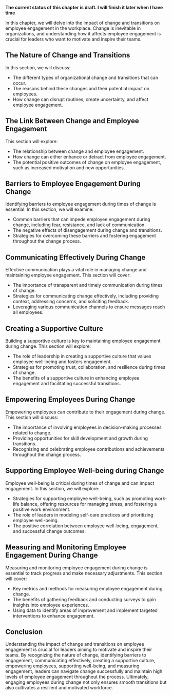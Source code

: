 **The current status of this chapter is draft. I will finish it later when I have time**

In this chapter, we will delve into the impact of change and transitions on employee engagement in the workplace. Change is inevitable in organizations, and understanding how it affects employee engagement is crucial for leaders who want to motivate and inspire their teams.

The Nature of Change and Transitions
------------------------------------

In this section, we will discuss:

* The different types of organizational change and transitions that can occur.
* The reasons behind these changes and their potential impact on employees.
* How change can disrupt routines, create uncertainty, and affect employee engagement.

The Link Between Change and Employee Engagement
-----------------------------------------------

This section will explore:

* The relationship between change and employee engagement.
* How change can either enhance or detract from employee engagement.
* The potential positive outcomes of change on employee engagement, such as increased motivation and new opportunities.

Barriers to Employee Engagement During Change
---------------------------------------------

Identifying barriers to employee engagement during times of change is essential. In this section, we will examine:

* Common barriers that can impede employee engagement during change, including fear, resistance, and lack of communication.
* The negative effects of disengagement during change and transitions.
* Strategies for overcoming these barriers and fostering engagement throughout the change process.

Communicating Effectively During Change
---------------------------------------

Effective communication plays a vital role in managing change and maintaining employee engagement. This section will cover:

* The importance of transparent and timely communication during times of change.
* Strategies for communicating change effectively, including providing context, addressing concerns, and soliciting feedback.
* Leveraging various communication channels to ensure messages reach all employees.

Creating a Supportive Culture
-----------------------------

Building a supportive culture is key to maintaining employee engagement during change. This section will explore:

* The role of leadership in creating a supportive culture that values employee well-being and fosters engagement.
* Strategies for promoting trust, collaboration, and resilience during times of change.
* The benefits of a supportive culture in enhancing employee engagement and facilitating successful transitions.

Empowering Employees During Change
----------------------------------

Empowering employees can contribute to their engagement during change. This section will discuss:

* The importance of involving employees in decision-making processes related to change.
* Providing opportunities for skill development and growth during transitions.
* Recognizing and celebrating employee contributions and achievements throughout the change process.

Supporting Employee Well-being during Change
--------------------------------------------

Employee well-being is critical during times of change and can impact engagement. In this section, we will explore:

* Strategies for supporting employee well-being, such as promoting work-life balance, offering resources for managing stress, and fostering a positive work environment.
* The role of leaders in modeling self-care practices and prioritizing employee well-being.
* The positive correlation between employee well-being, engagement, and successful change outcomes.

Measuring and Monitoring Employee Engagement During Change
----------------------------------------------------------

Measuring and monitoring employee engagement during change is essential to track progress and make necessary adjustments. This section will cover:

* Key metrics and methods for measuring employee engagement during change.
* The benefits of gathering feedback and conducting surveys to gain insights into employee experiences.
* Using data to identify areas of improvement and implement targeted interventions to enhance engagement.

Conclusion
----------

Understanding the impact of change and transitions on employee engagement is crucial for leaders aiming to motivate and inspire their teams. By recognizing the nature of change, identifying barriers to engagement, communicating effectively, creating a supportive culture, empowering employees, supporting well-being, and measuring engagement, leaders can navigate change successfully and maintain high levels of employee engagement throughout the process. Ultimately, engaging employees during change not only ensures smooth transitions but also cultivates a resilient and motivated workforce.

